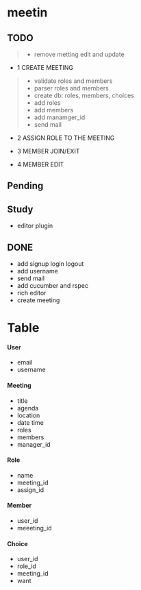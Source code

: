 meetin
======

TODO
------

>- remove metting edit and update

* 1 CREATE MEETING

>- validate roles and members
>- parser roles and members
>- create db: roles, members, choices
>- add roles
>- add members
>- add manamger_id
>- send mail


* 2 ASSIGN ROLE TO THE MEETING

* 3 MEMBER JOIN/EXIT

* 4 MEMBER EDIT



Pending
------

Study
------
- editor plugin


DONE
------

- add signup login logout 
- add username
- send mail
- add cucumber and rspec
- rich editor
- create meeting

Table
======

#### User
- email
- username

#### Meeting
- title
- agenda
- location
- date time
- roles
- members
- manager_id


#### Role
- name
- meeting_id
- assign_id

#### Member
- user_id
- meeeting_id

#### Choice
- user_id
- role_id
- meeting_id
- want